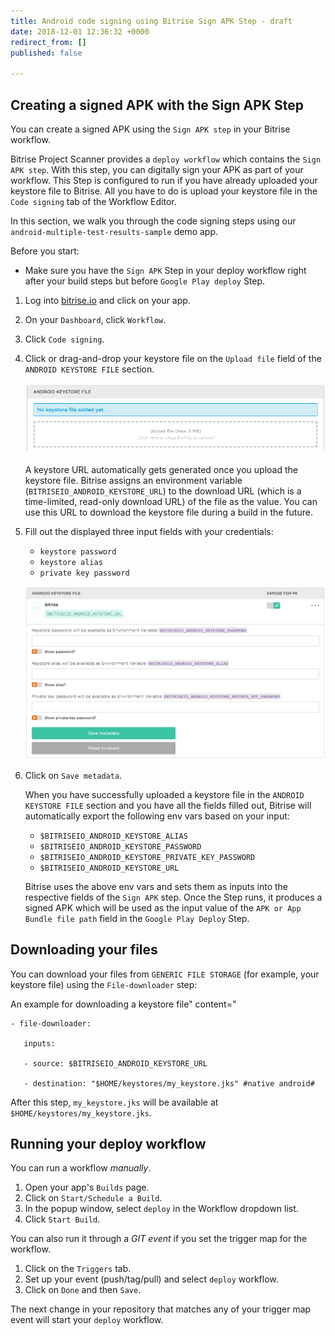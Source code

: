 ```yaml
---
title: Android code signing using Bitrise Sign APK Step - draft
date: 2018-12-01 12:36:32 +0000
redirect_from: []
published: false

---
```

## Creating a signed APK with the Sign APK Step

You can create a signed APK using the `Sign APK step` in your Bitrise workflow.

Bitrise Project Scanner provides a `deploy workflow` which contains the `Sign APK step`. With this step, you can digitally sign your APK as part of your workflow. This Step is configured to run if you have already uploaded your keystore file to Bitrise. All you have to do is upload your keystore file in the `Code signing` tab of the Workflow Editor.

In this section, we walk you through the code signing steps using our `android-multiple-test-results-sample` demo app.

Before you start:

* Make sure you have the `Sign APK` Step in your deploy workflow right after your build steps but before `Google Play deploy` Step.

1. Log into [bitrise.io](https://www.bitrise.io/) and click on your app.
2. On your `Dashboard`, click `Workflow`.
3. Click `Code signing`.
4. Click or drag-and-drop your keystore file on the `Upload file` field of the `ANDROID KEYSTORE FILE` section.

   ![Screenshot](/img/android-code-signing/upload-file.png)

   A keystore URL automatically gets generated once you upload the keystore file. Bitrise assigns an environment variable (`BITRISEIO_ANDROID_KEYSTORE_URL`) to the download URL (which is a time-limited, read-only download URL) of the file as the value. You can use this URL to download the keystore file during a build in the future. 
5. Fill out the displayed three input fields with your credentials:
   * `keystore password`
   * `keystore alias`
   * `private key password`

   ![Screenshot](/img/android-code-signing/three-fields.png)
6. Click on `Save metadata`.

   When you have successfully uploaded a keystore file in the `ANDROID KEYSTORE FILE` section and you have all the fields filled out, Bitrise will automatically export the following env vars based on your input:
   * `$BITRISEIO_ANDROID_KEYSTORE_ALIAS`
   * `$BITRISEIO_ANDROID_KEYSTORE_PASSWORD`
   * `$BITRISEIO_ANDROID_KEYSTORE_PRIVATE_KEY_PASSWORD`
   * `$BITRISEIO_ANDROID_KEYSTORE_URL`

   Bitrise uses the above env vars and sets them as inputs into the respective fields of the `Sign APK` step. Once the Step runs, it produces a signed APK which will be used as the input value of the `APK or App Bundle file path` field in the `Google Play Deploy` Step.

## Downloading your files

You can download your files from `GENERIC FILE STORAGE` (for example, your keystore file) using the `File-downloader` step:

An example for downloading a keystore file" content="

    - file-downloader:
    
       inputs:
    
       - source: $BITRISEIO_ANDROID_KEYSTORE_URL
    
       - destination: "$HOME/keystores/my_keystore.jks" #native android#

After this step, `my_keystore.jks` will be available at `$HOME/keystores/my_keystore.jks`.

## Running your deploy workflow

You can run a workflow _manually_.

1. Open your app's `Builds` page.
2. Click on `Start/Schedule a Build`.
3. In the popup window, select `deploy` in the Workflow dropdown list.
4. Click `Start Build`.

You can also run it through a _GIT event_ if you set the trigger map for the workflow.

1. Click on the `Triggers` tab.
2. Set up your event (push/tag/pull) and select `deploy` workflow.
3. Click on `Done` and then `Save`.

The next change in your repository that matches any of your trigger map event will start your `deploy` workflow.